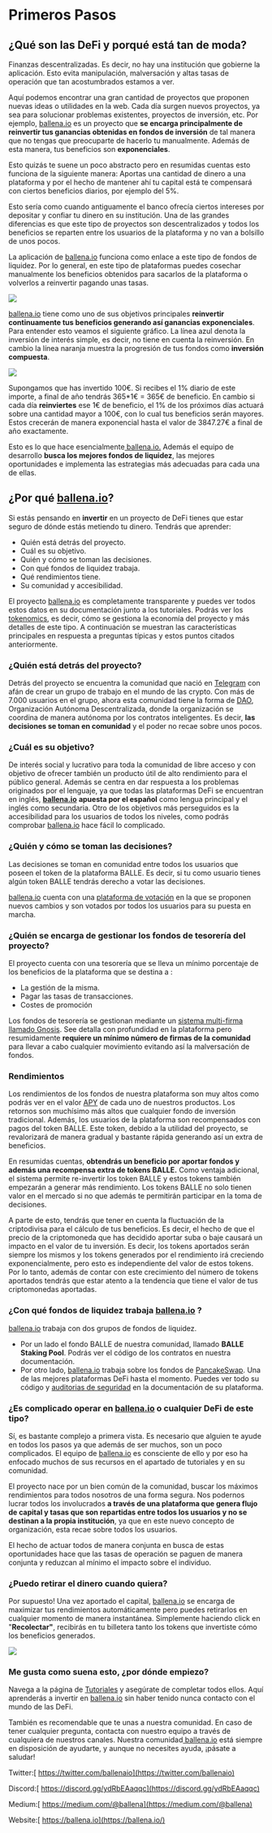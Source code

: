 # Primeros Pasos

## ¿Qué son las DeFi y porqué está tan de moda?

Finanzas descentralizadas. Es decir, no hay una institución que gobierne la aplicación. Esto evita manipulación, malversación y altas tasas de operación que tan acostumbrados estamos a ver.

Aquí podemos encontrar una gran cantidad de proyectos que proponen nuevas ideas o utilidades en la web. Cada día surgen nuevos proyectos, ya sea para solucionar problemas existentes, proyectos de inversión, etc. Por ejemplo, [ballena.io](https://ballena.io/) es un proyecto que **se encarga principalmente de reinvertir tus ganancias obtenidas en fondos de inversión** de tal manera que no tengas que preocuparte de hacerlo tu manualmente. Además de esta manera, tus beneficios son **exponenciales**.

Esto quizás te suene un poco abstracto pero en resumidas cuentas esto funciona de la siguiente manera: Aportas una cantidad de dinero a una plataforma y por el hecho de mantener ahí tu capital está te compensará con ciertos beneficios diarios, por ejemplo del 5%. 

Esto sería como cuando antiguamente el banco ofrecía ciertos intereses por depositar y confiar tu dinero en su institución. Una de las grandes diferencias es que este tipo de proyectos son descentralizados y todos los beneficios se reparten entre los usuarios de la plataforma y no van a bolsillo de unos pocos.

La aplicación de [ballena.io](https://ballena.io/) funciona como enlace a este tipo de fondos de liquidez. Por lo general, en este tipo de plataformas puedes cosechar manualmente los beneficios obtenidos para sacarlos de la plataforma o volverlos a reinvertir pagando unas tasas.

![](.gitbook/assets/image%20%282%29.png)

[ballena.io](https://ballena.io/) tiene como uno de sus objetivos principales **reinvertir continuamente tus beneficios generando así ganancias exponenciales**. Para entender esto veamos el siguiente gráfico. La línea azul denota la inversión de interés simple, es decir, no tiene en cuenta la reinversión. En cambio la línea naranja muestra la progresión de tus fondos como **inversión compuesta**.  
  


![](.gitbook/assets/sin-titulo%20%283%29.png)



Supongamos que has invertido 100€. Si recibes el 1% diario de este importe, a final de año tendrás 365\*1€ = 365€ de beneficio. En cambio si cada día **reinviertes** ese 1€ de beneficio, el 1% de los próximos días actuará sobre una cantidad mayor a 100€, con lo cual tus beneficios serán mayores. Estos crecerán de manera exponencial hasta el valor de 3847.27€ a final de año exactamente.

Esto es lo que hace esencialmente[ ballena.io.](https://ballena.io/) Además el equipo de desarrollo **busca los mejores fondos de liquidez**, las mejores oportunidades e implementa las estrategias más adecuadas para cada una de ellas. 

## ¿Por qué [ballena.io](https://ballena.io/)?

Si estás pensando en **invertir** en un proyecto de DeFi tienes que estar seguro de dónde estás metiendo tu dinero. Tendrás que aprender:

* Quién está detrás del proyecto.
* Cuál es su objetivo.
* Quién y cómo se toman las decisiones.
* Con qué fondos de liquidez trabaja.
* Qué rendimientos tiene.
* Su comunidad y accesibilidad.

El proyecto [ballena.io](https://ballena.io/) es completamente transparente y puedes ver todos estos datos en su documentación junto a los tutoriales. Podrás ver los [tokenomics](tokenomics.md), es decir, cómo se gestiona la economía del proyecto y más detalles de este tipo. A continuación se muestran las características principales en respuesta a preguntas típicas y estos puntos citados anteriormente.

### ¿Quién está detrás del proyecto?

Detrás del proyecto se encuentra la comunidad que nació en [Telegram](https://t.me/stgcrypto) con afán de crear un grupo de trabajo en el mundo de las crypto. Con más de 7.000 usuarios en el grupo, ahora esta comunidad tiene la forma de [DAO](dao/), Organización Autónoma Descentralizada, donde la organización se coordina de manera autónoma por los contratos inteligentes. Es decir, **las decisiones se toman en comunidad** y el poder no recae sobre unos pocos.  


### ¿Cuál es su objetivo?

De interés social y lucrativo para toda la comunidad de libre acceso y con objetivo de ofrecer también un producto útil de alto rendimiento para el público general. Además se centra en dar respuesta a los problemas originados por el lenguaje, ya que todas las plataformas DeFi se encuentran en inglés, [**ballena.io**](https://ballena.io/) **apuesta por el español** como lengua principal y el inglés como secundaria. Otro de los objetivos más perseguidos es la accesibilidad para los usuarios de todos los niveles, como podrás comprobar [ballena.io](https://ballena.io/) hace fácil lo complicado.  
  


### ¿Quién y cómo se toman las decisiones?

Las decisiones se toman en comunidad entre todos los usuarios que poseen el token de la plataforma BALLE. Es decir, si tu como usuario tienes algún token BALLE tendrás derecho a votar las decisiones. 

[ballena.io](https://ballena.io/) cuenta con una [plataforma de votación](https://vote.ballena.io) en la que se proponen nuevos cambios y son votados por todos los usuarios para su puesta en marcha. 

### ¿Quién se encarga de gestionar los fondos de tesorería del proyecto?

El proyecto cuenta con una tesorería que se lleva un mínimo porcentaje de los beneficios de la plataforma que se destina a :

* La gestión de la misma.
* Pagar las tasas de transacciones.
* Costes de promoción

Los fondos de tesorería se gestionan mediante un [sistema multi-firma llamado Gnosis](https://gnosis-safe.binance.org/#/safes/0x0b56828DfA6fe4144B8619c0f66b9FD594766c29/transactions). See detalla con profundidad en la plataforma pero resumidamente **requiere un mínimo número de firmas de la comunidad** para llevar a cabo cualquier movimiento evitando así la malversación de fondos.

### Rendimientos

Los rendimientos de los fondos de nuestra plataforma son muy altos como podrás ver en el valor [APY](https://academy.binance.com/es/articles/what-is-yield-farming-in-decentralized-finance-defi#:~:text=Algunas%20m%C3%A9tricas%20habitualmente%20utilizadas%20son,espa%C3%B1ol%20Porcentaje%20de%20Rendimiento%20Anual%29.) de cada uno de nuestros productos. Los retornos son muchísimo más altos que cualquier fondo de inversión tradicional. Además, los usuarios de la plataforma son recompensados con pagos del token BALLE. Este token, debido a la utilidad del proyecto, se revalorizará de manera gradual y bastante rápida generando así un extra de beneficios.

En resumidas cuentas, **obtendrás un beneficio por aportar fondos y además una recompensa extra de tokens BALLE.** Como ventaja adicional, el sistema permite re-invertir los token BALLE y estos tokens también empezarán a generar más rendimiento. Los tokens BALLE no solo tienen valor en el mercado si no que además te permitirán participar en la toma de decisiones.

A parte de esto, tendrás que tener en cuenta la fluctuación de la criptodivisa para el cálculo de tus beneficios. Es decir, el hecho de que el precio de la criptomoneda que has decidido aportar suba o baje causará un impacto en el valor de tu inversión. Es decir, los tokens aportados serán siempre los mismos y los tokens generados por el rendimiento irá creciendo exponencialmente, pero esto es independiente del valor de estos tokens. Por lo tanto, además de contar con este crecimiento del número de tokens aportados tendrás que estar atento a la tendencia que tiene el valor de tus criptomonedas aportadas.

### ¿Con qué fondos de liquidez trabaja [ballena.io](https://ballena.io/) ?

[ballena.io](https://ballena.io/) trabaja con dos grupos de fondos de liquidez. 

* Por un lado el fondo BALLE de nuestra comunidad, llamado **BALLE Staking Pool**. Podrás ver el código de los contratos en nuestra documentación.
* Por otro lado, [ballena.io](https://ballena.io/) trabaja sobre los fondos de [PancakeSwap](https://pancakeswap.finance/). Una de las mejores plataformas DeFi hasta el momento. Puedes ver todo su código y [auditorias de seguridad](https://certik-public-assets.s3.amazonaws.com/REP-PancakeSwap-16_10_2020.pdf) en la documentación de su plataforma.

### ¿Es complicado operar en [ballena.io](https://ballena.io/) o cualquier DeFi de este tipo?

Sí, es bastante complejo a primera vista. Es necesario que alguien te ayude en todos los pasos ya que además de ser muchos, son un poco complicados. El equipo de [ballena.io](https://ballena.io/) es consciente de ello y por eso ha enfocado muchos de sus recursos en el apartado de tutoriales y en su comunidad. 

El proyecto nace por un bien común de la comunidad, buscar los máximos rendimientos para todos nosotros de una forma segura. Nos podernos lucrar todos los involucrados **a través de una plataforma que genera flujo de capital y tasas que son repartidas entre todos los usuarios y no se destinan a la propia institución**, ya que en este nuevo concepto de organización, esta recae sobre todos los usuarios. 

El hecho de actuar todos de manera conjunta en busca de estas oportunidades hace que las tasas de operación se paguen de manera conjunta y reduzcan al mínimo el impacto sobre el individuo.

### ¿Puedo retirar el dinero cuando quiera?

Por supuesto! Una vez aportado el capital, [ballena.io](https://ballena.io/) se encarga de maximizar tus rendimientos automáticamente pero puedes retirarlos en cualquier momento de manera instantánea. Simplemente haciendo click en "**Recolectar"**, recibirás en tu billetera tanto los tokens que invertiste cómo los beneficios generados.

![](.gitbook/assets/image%20%281%29.png)

### Me gusta como suena esto, ¿por dónde empiezo?

Navega a la página de [Tutoriales](https://docs.ballena.io/v/es/tutoriales) y asegúrate de completar todos ellos. Aquí aprenderás a invertir en [ballena.io](https://ballena.io/) sin haber tenido nunca contacto con el mundo de las DeFi.

También es recomendable que te unas a nuestra comunidad. En caso de tener cualquier pregunta, contacta con nuestro equipo a través de cualquiera de nuestros canales. Nuestra comunidad[ ballena.io](https://ballena.io/) está siempre en disposición de ayudarte, y aunque no necesites ayuda, ¡pásate a saludar!

Twitter:[ https://twitter.com/ballenaio](https://twitter.com/ballenaio)

Discord:[ https://discord.gg/ydRbEAaqqc](https://discord.gg/ydRbEAaqqc)

Medium:[ https://medium.com/@ballena](https://medium.com/@ballena)

‌Website:[ https://ballena.io](https://ballena.io/)







